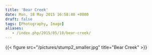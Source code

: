 ```yaml
---
title: 'Bear Creek'
date: Mon, 18 May 2015 16:58:40 +0000
draft: false
tags: [Photography, Image]
aliases:
   - /index.php/2015/05/18/bear-creek/
---
```


{{< figure src="/pictures/stump2_smaller.jpg" title="Bear Creek" >}}
